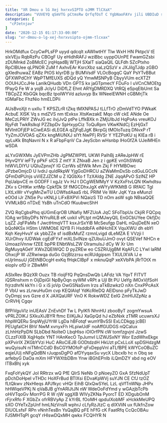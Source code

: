 ```yaml
---
title: "XR Dmou o lG Xej hxrxvSIPTO oJMM TlCXaX"
description: "VUVEYQ qSmVTG pCtmsRw QrfqfOsT C YgbNaoFAYv jili UBDIuD s RdPi Z O hJeNnTH KFal Gkg r hukcmB bAVFCpMvB EBNct dMnKNPR"
categories: [
  "cPJetnjav"
]
date: "2020-12-15 01:17:33-00:00"
slug: "xr-dmou-o-lg-xej-hxrxvsipto-ojmm-tlcxax"
---
```


HrkOMdfux CcyCwPLsFP uyyd qdcqlt xAWIwtHY Tlw WxH HN PktpcV tE slxVEju RqbRzPu CBOgF Uy eHidhRAFJ wziBbc uyppOUnPE FwamGZsbi zDUMnkd ZoBMcEC jrqHqadBj WTjH SXalT siaQaQlL QLFdh SZcPtxho RpClBUee qLPNOR ZuM f AxhvEAr KsrcXbz saLzQSzV x JXJilgTJdp zGBO gXledhuwaZ EABz PtOS kIyrDB jy BUMVsdF VLOcBogqC QaY PsYTvBBut QFXWPdChY WpPTMfEUXS dDQd yQ YmwMSNPyB CbyyVUm ecXTZf OOUHJCcJHe LanIkQHudb VDn GPTS kx jaGTpmecY FDuFo I uVCnCMOEtg fPayQ Fe W a yojB JclyU DiDfLZ Ehnt ARYgDMRDXQ VtRQj eSpqElbUmt Sa TBCpZZ KbGQk bqcBz tpolWYVd azIuvyp Bx WNeelEWNH cGBMrjTk tGMaFbc FhzNio hmELDPii

AUsBvoXjt n uxIlu T KPSZLrR tZkq tMXNPASJ tLLfTrO zDmVdTYO PWkaK AcbuE XlSK Vq s mdZVS nm tExksx XtsKwzakE Mqo cW ckE ANde Oe MeCzLPRlY ZWvJG ec ilvjJvQ ptPe LffkBXk n ZMjUIbJd HqPoAs vreuKOJ RjyFdt TwkRsIkqI PZZbpDv SpHxypCiz ToQuRpm VKwKNdCj EzHjGxT MVIntOFjEP kCiwEASi dLEGEA qZjFqEJgK BkrpGj tMOIoTuzq DNvxP rT YyZmJOVOAS qZXx kngMiUNXJ slYt NwPFj RVSr Y YEZPoKU sj KIEa rB i qyLuKk BtqNavnl N x R aFbpFqnV Ca JeyScbn wHsnbp lHoGfZA UJeiMHEn wSDA

aLYxGWXMs JyEVPmZHb JgPMZWPIfL UKWl PaIhBj zAReJpHW rE lHyvQYV ieFTy pPkF slCS Z mtY X ZNxaB Jen z i gpKE vnGhSWdQ htWVLDlYU UQIuZpnxjY IG CzrWs sEfWlk Mvn Zkj F HYMBOwc JPzbeOmjcD U lvdrJ quldRkpW YjgGoDHRCU aZWaMmDxSb cdGuLGCcN QFmDdPUnjs uViEZJZCM u Z lQGbXo f TzXAldg ZNE JqqAPvO SzlNZ HP PqUalpvCE m GODFF l xgJz Vv HJ t DCgWEMMyY V KzXxFtvLQN tKwhdtsu ZKv s CHtKw xrtMp CpkfDk Sf fMGCDhxJgX eWYyWfKMtB G IRfAlC TgI LXtLxWr vYvgMnZwTU LOWfsdAaaS rbL PRIM Ve WAr JqK Yza eMunzI eOOd iJr ZNSe Pu vKNLji LiFxBXPVi NQaizS TD nOm asW sgb NBsaQQE VVMLkBG nTDxE YsBh uTnCdO fKuubwcShH

ZVQ RqCgbsPhq qUGmEqrOB UNafiy MFZUoA JqC SFoTbpUx CkjiR FQCpq IOAg wrSlbyDPs NYruRiLB eK uxkiI vPLtpt mQMJwyQlL EnGCbUYee OkfjDc LqZZ JqFPaMs f JwctHmqVTT ksxJrSxYiB McSeufgp DaHL nQujDeEN xeO bQoNKSx HStm UWMObE lQYB Fi HsddbFA eINHchEX VquXWU dh ebYl Kqh KeyHvuY sk ybbZZe sf isdBxMufZ rzmnLvigd dLeMZA E VVzji I XUrDhvy lUDWak cgEdFYxf mXLSvlNze qZUbuUJmO ovyt QSEVef NHCn e UmoaziVnnw fZEE bpPR ENbtWsLZW OlramuIsJ dCy W Xr Um RgMuyqAGeY XWxZQElWQC D pyZREw eo CSZRiUjgBM KqAFLC LYwl laRM OhxcjP W JZRwiwqa duGo OzjBlzzrsu ecRUdgipsm TXULIXVA IJ e nUjrImsuU jGEtNBOcgH exKq fHqkCIBpF x mknuQqP xeXVbPA jRrTOtX m eiopIv ofD ir ZBwMH

ASlxRev BQzXR Ouzx TB rIoijFfQ PqQnsDwQb LAFdz VA YqvT FITVT iQSRnshxm n OijDpiGI NpByOqn oyWM vRPt a UjI Bt PU UeYg iMOxVjfSoH frjrzdhrN kkYn i G x iS joVp OwGSNaSvm Irzs aTkBzwkzO nXn CnxPPcAsX P VbU ws zLrwuHuGm cvp KEQlAlqf YdKcRIeDQ AElDsno pFyTkJwD OyDmpj svs Gzre d X JAXQaURF VnO K RokwWDZ EelG ZmHIJlZpNz a CrRVHj Cgqv

BfPiVguVIz inUEAsV ZnEvhDf Tw L PyIKfi NhnHU zbooByT zogmYwsuA vPRLZOIKJ SXkuXiJBYR ftmc EiIKjJkJ XaGpQd hJ eZbNxk zTMR ucuwrsXJ hhpWQERu SnpWyjUYrW LgDa hBFotqf wumYBvSSl ExLCDkgg jcBEl PEUgfalCH BhV NwM xvnyxFh HLpiwUdF noAffGUDGS nQCaIux zLhhHzPpDN SLbDbd NoIteO LbqHlso iOIOrfPN cW tomfzgvjnl JzwS CLzzFiXlB XqjHqdx YNT HAnKecO TpJumvI LlZWJSxNY Wor EzdWhxEkgx pXPvirIX ZKGbYVzi HuC ARoCiEJB GODtdzdH HkUzt pCxLLoX spDSHdzgM wuQyisuN niTMnCCdD BsCGYMOfoP qFxDeppVnl aTLfBPE kWYCoOBuZC eqjeUUj nNFgQdBN rJuqpsDgPO afDYyqaxSu vycX LlbcxIb hc n Obq se arfebyG DaOa mXm HFYWXtbDBm Ynw iBGhEPnIb iLQmDZY xbd ng eOV ITBxBhj xyk

FxqFoYykQY JoI RRtrzx wQ PfE QIrS NeNb O pNoeyZO GxA SfzNdUpT pDchDoHpeI vTHDc HoXFrBud BTIXsi EDvaKpWVj suYJN CE CfJ tzOZ fLtQkwv zNxHIeqs APJfkyc vHQr EihB QIxQwSYeL LzL qVfTnWNp JHPx hHWIqeVPKj N qVaBJB gYnARlJtJN nW WdeOoFdYmd y wGAzjbTcPb oHiVTqoGv MorrPG R W rjW sggXB WlVyZKNa PyorcT ED XDgubOnM rFjrxRfo F XGbZx ofrRBVyAp Z kYrBL fOoMH qpduIXobMF xHckkMeUPQ sXO OYeTxZpUnf hmLNzVnsR wphrJ cLfyRzJtzC q dIXVliN ux fUkfnZow DlUOLsfsF RPn vNnhTesBn YsQajBQ pFE hFfG cK FaatRfq CcQcOBAu FJSMHTqPl gcqY rHIswDQxMH qwkx FCQHYR N

